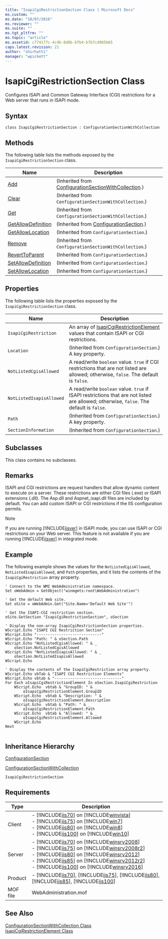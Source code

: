 ```yaml
---
title: "IsapiCgiRestrictionSection Class | Microsoft Docs"
ms.custom: ""
ms.date: "10/07/2016"
ms.reviewer: ""
ms.suite: ""
ms.tgt_pltfrm: ""
ms.topic: "article"
ms.assetid: c774177c-4c4b-8d8b-bfb4-b7b7cd985b65
caps.latest.revision: 21
author: "shirhatti"
manager: "wpickett"
---
```

# IsapiCgiRestrictionSection Class
Configures ISAPI and Common Gateway Interface (CGI) restrictions for a Web server that runs in ISAPI mode.  
  
## Syntax  
  
```vbs  
class IsapiCgiRestrictionSection : ConfigurationSectionWithCollection  
```  
  
## Methods  
 The following table lists the methods exposed by the `IsapiCgiRestrictionSection` class.  
  
|Name|Description|  
|----------|-----------------|  
|[Add](../wmi-provider/configurationsectionwithcollection-add-method.md)|(Inherited from [ConfigurationSectionWithCollection](../wmi-provider/configurationsectionwithcollection-class.md).)|  
|[Clear](../wmi-provider/configurationsectionwithcollection-clear-method.md)|(Inherited from `ConfigurationSectionWithCollection`.)|  
|[Get](../wmi-provider/configurationsectionwithcollection-get-method.md)|(Inherited from `ConfigurationSectionWithCollection`.)|  
|[GetAllowDefinition](../wmi-provider/configurationsection-getallowdefinition-method.md)|(Inherited from [ConfigurationSection](../wmi-provider/configurationsection-class1.md).)|  
|[GetAllowLocation](../wmi-provider/configurationsection-getallowlocation-method.md)|(Inherited from `ConfigurationSection`.)|  
|[Remove](../wmi-provider/configurationsectionwithcollection-remove-method.md)|(Inherited from `ConfigurationSectionWithCollection`.)|  
|[RevertToParent](../wmi-provider/configurationsection-reverttoparent-method.md)|(Inherited from `ConfigurationSection`.)|  
|[SetAllowDefinition](../wmi-provider/configurationsection-setallowdefinition-method.md)|(Inherited from `ConfigurationSection`.)|  
|[SetAllowLocation](../wmi-provider/configurationsection-setallowlocation-method.md)|(Inherited from `ConfigurationSection`.)|  
  
## Properties  
 The following table lists the properties exposed by the `IsapiCgiRestrictionSection` class.  
  
|Name|Description|  
|----------|-----------------|  
|`IsapiCgiRestriction`|An array of [IsapiCgiRestrictionElement](../wmi-provider/isapicgirestrictionelement-class.md) values that contain ISAPI or CGI restrictions.|  
|`Location`|(Inherited from `ConfigurationSection`.) A key property.|  
|`NotListedCgisAllowed`|A read/write `boolean` value. `true` if CGI restrictions that are not listed are allowed; otherwise, `false`. The default is `false`.|  
|`NotListedIsapisAllowed`|A read/write `boolean` value. `true` if ISAPI restrictions that are not listed are allowed; otherwise, `false`. The default is `false`.|  
|`Path`|(Inherited from `ConfigurationSection`.) A key property.|  
|`SectionInformation`|(Inherited from `ConfigurationSection`.)|  
  
## Subclasses  
 This class contains no subclasses.  
  
## Remarks  
 ISAPI and CGI restrictions are request handlers that allow dynamic content to execute on a server. These restrictions are either CGI files (.exe) or ISAPI extensions (.dll). The Asp.dll and Aspnet_isapi.dll files are included by default. You can add custom ISAPI or CGI restrictions if the IIS configuration permits.  
  
> [!NOTE]
>  If you are running [!INCLUDE[iisver](../wmi-provider/includes/iisver-md.md)] in ISAPI mode, you can use ISAPI or CGI restrictions on your Web server. This feature is not available if you are running [!INCLUDE[iisver](../wmi-provider/includes/iisver-md.md)] in integrated mode.  
  
## Example  
 The following example shows the values for the `NotListedCgisAllowed`, `NotListedIsapisAllowed`, and `Path` properties, and it lists the contents of the `IsapiCgiRestriction` array property.  
  
```  
' Connect to the WMI WebAdministration namespace.  
Set oWebAdmin = GetObject("winmgmts:root\WebAdministration")  
  
' Get the default Web site.  
Set oSite = oWebAdmin.Get("Site.Name='Default Web Site'")  
  
' Get the ISAPI-CGI restriction section.  
oSite.GetSection "IsapiCgiRestrictionSection", oSection  
  
' Display the non-array IsapiCgiRestrictionSection properties.  
WScript.Echo "ISAPI CGI Restriction Section"  
WScript.Echo "-----------------------------"  
WScript.Echo "Path: " & oSection.Path  
WScript.Echo "NotListedCgisAllowed: " & _  
    oSection.NotListedCgisAllowed  
WScript.Echo "NotListedIsapisAllowed: " & _  
    oSection.NotListedIsapisAllowed  
WScript.Echo   
  
' Display the contents of the IsapiCgiRestriction array property.  
WScript.Echo vbTab & "ISAPI CGI Restriction Elements"  
WScript.Echo vbtab & "------------------------------"  
For Each oIsapiCgiRestrictionElement In oSection.IsapiCgiRestriction  
    WScript.Echo  vbtab & "GroupID: " & _  
        oIsapiCgiRestrictionElement.GroupID  
    WScript.Echo  vbtab & "Description: " & _  
        oIsapiCgiRestrictionElement.Description  
    WScript.Echo  vbtab & "Path: " & _  
        oIsapiCgiRestrictionElement.Path  
    WScript.Echo  vbtab & "Allowed: " & _  
        oIsapiCgiRestrictionElement.Allowed  
    WScript.Echo  
Next  
  
```  
  
## Inheritance Hierarchy  
 [ConfigurationSection](../wmi-provider/configurationsection-class1.md)  
  
 [ConfigurationSectionWithCollection](../wmi-provider/configurationsectionwithcollection-class.md)  
  
 `IsapiCgiRestrictionSection`  
  
## Requirements  
  
|Type|Description|  
|----------|-----------------|  
|Client|-   [!INCLUDE[iis70](../wmi-provider/includes/iis70-md.md)] on [!INCLUDE[winvista](../wmi-provider/includes/winvista-md.md)]<br />-   [!INCLUDE[iis75](../wmi-provider/includes/iis75-md.md)] on [!INCLUDE[win7](../wmi-provider/includes/win7-md.md)]<br />-   [!INCLUDE[iis80](../wmi-provider/includes/iis80-md.md)] on [!INCLUDE[win8](../wmi-provider/includes/win8-md.md)]<br />-   [!INCLUDE[iis100](../wmi-provider/includes/iis100-md.md)] on [!INCLUDE[win10](../wmi-provider/includes/win10-md.md)]|  
|Server|-   [!INCLUDE[iis70](../wmi-provider/includes/iis70-md.md)] on [!INCLUDE[winsrv2008](../wmi-provider/includes/winsrv2008-md.md)]<br />-   [!INCLUDE[iis75](../wmi-provider/includes/iis75-md.md)] on [!INCLUDE[winsrv2008r2](../wmi-provider/includes/winsrv2008r2-md.md)]<br />-   [!INCLUDE[iis80](../wmi-provider/includes/iis80-md.md)] on [!INCLUDE[winsrv2012](../wmi-provider/includes/winsrv2012-md.md)]<br />-   [!INCLUDE[iis85](../wmi-provider/includes/iis85-md.md)] on [!INCLUDE[winsrv2012r2](../wmi-provider/includes/winsrv2012r2-md.md)]<br />-   [!INCLUDE[iis100](../wmi-provider/includes/iis100-md.md)] on [!INCLUDE[winsrv2016](../wmi-provider/includes/winsrv2016-md.md)]|  
|Product|-   [!INCLUDE[iis70](../wmi-provider/includes/iis70-md.md)], [!INCLUDE[iis75](../wmi-provider/includes/iis75-md.md)], [!INCLUDE[iis80](../wmi-provider/includes/iis80-md.md)], [!INCLUDE[iis85](../wmi-provider/includes/iis85-md.md)], [!INCLUDE[iis100](../wmi-provider/includes/iis100-md.md)]|  
|MOF file|WebAdministration.mof|  
  
## See Also  
 [ConfigurationSectionWithCollection Class](../wmi-provider/configurationsectionwithcollection-class.md)   
 [IsapiCgiRestrictionElement Class](../wmi-provider/isapicgirestrictionelement-class.md)